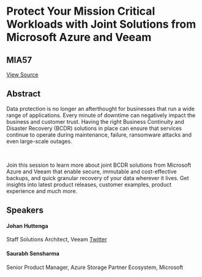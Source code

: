 # Protect Your Mission Critical Workloads with Joint Solutions from Microsoft Azure and Veeam
## MIA57
[View Source](https://connect.veeam.com/flow/veeam/veeamon2023/attendeeportal/page/sessioncatalog/session/1681941194307001xxr8)

## Abstract
Data protection is no longer an afterthought for businesses that run a wide range of applications. Every minute of downtime can negatively impact the business and customer trust. Having the right Business Continuity and Disaster Recovery (BCDR) solutions in place can ensure that services continue to operate during maintenance, failure, ransomware attacks and even large-scale outages.

 

Join this session to learn more about joint BCDR solutions from Microsoft Azure and Veeam that enable secure, immutable and cost-effective backups, and quick granular recovery of your data wherever it lives. Get insights into latest product releases, customer examples, product experience and much more.


## Speakers
#### Johan Huttenga
Staff Solutions Architect, Veeam
[Twitter](https://twitter.com/johanhuttenga)
#### Saurabh Sensharma
Senior Product Manager, Azure Storage Partner Ecosystem, Microsoft